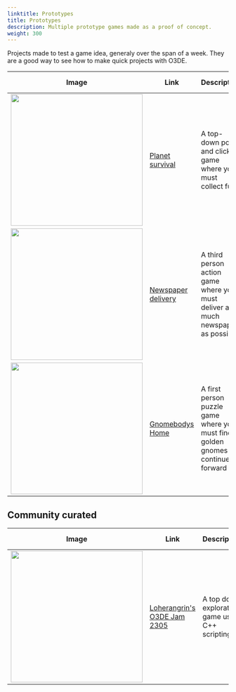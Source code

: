 ```yaml
---
linktitle: Prototypes
title: Prototypes
description: Multiple prototype games made as a proof of concept.
weight: 300
---
```


Projects made to test a game idea, generaly over the span of a week. They are a good way to see how to make quick projects with O3DE.

| Image | Link | Description | Last Updated |
| - | - | - | - |
| <img src="/images/learning-guide/samples/prototypes/planet-survival.png" width="300px" /> | [Planet survival](https://github.com/o3de/PlanetSurvivalGame) | A top-down point and click game where you must collect fuel | O3DE **23.10.3**. April 28, 2024 |
| <img src="/images/learning-guide/samples/prototypes/newspaper-delivery.png" width="300px" /> | [Newspaper delivery](https://github.com/o3de/NewspaperDeliveryGame) | A third person action game where you must deliver as much newspaper as possible | O3DE **23.10.3**. April 28, 2024 |
| <img src="/images/learning-guide/samples/prototypes/gnomebodys-home.png" width="300px" /> | [Gnomebodys Home](https://github.com/o3de/GnomebodysHome) | A first person puzzle game where you must find golden gnomes to continue forward | O3DE **23.10.3**. April 28, 2024 |

## Community curated

| Image | Link | Description | Last Updated |
| - | - | - | - |
| <img src="/images/learning-guide/samples/prototypes/loherangrin-o3de-jam.png" width="300px" /> | [Loherangrin's O3DE Jam 2305](https://github.com/loherangrin/games.o3de.o3de-jam-2305) | A top down exploration game using C++ scripting | O3DE **23.10.3**. April 28, 2024 |
